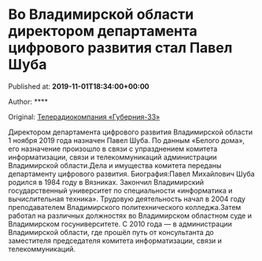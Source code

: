 
# Во Владимирской области директором департамента цифрового развития стал Павел Шуба

Published at: **2019-11-01T18:34:00+00:00**

Author: ****

Original: [Телерадиокомпания «Губерния-33»](http://trc33.ru/news/power/vo-vladimirskoy-oblasti-direktorom-departamenta-tsifrovogo-razvitiya-stal-pavel-shuba/)

Директором департамента цифрового развития Владимирской области 1 ноября 2019 года назначен Павел Шуба. По данным «Белого дома», его назначение произошло в связи с упразднением комитета информатизации, связи и телекоммуникаций администрации Владимирской области.Дела и имущества комитета переданы департаменту цифрового развития.
Биография:Павел Михайлович Шуба родился в 1984 году в Вязниках. Закончил Владимирский государственный университет по специальности «информатика и вычислительная техника». Трудовую деятельность начал в 2004 году преподавателем Владимирского политехнического колледжа.Затем работал на различных должностях во Владимирском областном суде и Владимирском госуниверситете. С 2010 года — в администрации Владимирской области, где прошёл путь от консультанта до заместителя председателя комитета информатизации, связи и телекоммуникаций.
